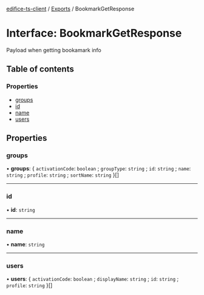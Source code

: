 [edifice-ts-client](../README.md) / [Exports](../modules.md) / BookmarkGetResponse

# Interface: BookmarkGetResponse

Payload when getting bookamark info

## Table of contents

### Properties

- [groups](BookmarkGetResponse.md#groups)
- [id](BookmarkGetResponse.md#id)
- [name](BookmarkGetResponse.md#name)
- [users](BookmarkGetResponse.md#users)

## Properties

### groups

• **groups**: \{ `activationCode`: `boolean` ; `groupType`: `string` ; `id`: `string` ; `name`: `string` ; `profile`: `string` ; `sortName`: `string`  }[]

___

### id

• **id**: `string`

___

### name

• **name**: `string`

___

### users

• **users**: \{ `activationCode`: `boolean` ; `displayName`: `string` ; `id`: `string` ; `profile`: `string`  }[]
